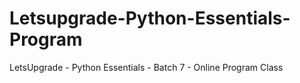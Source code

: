 # Letsupgrade-Python-Essentials-Program
LetsUpgrade - Python Essentials - Batch 7 - Online Program Class
